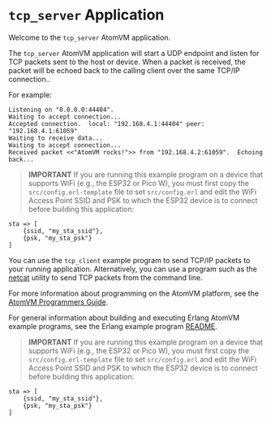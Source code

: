 <!---
  Copyright 2023 Fred Dushin <fred@dushin.net>

  SPDX-License-Identifier: Apache-2.0 OR LGPL-2.1-or-later
-->

# `tcp_server` Application

Welcome to the `tcp_server` AtomVM application.

The `tcp_server` AtomVM application will start a UDP endpoint and listen for TCP packets sent to the host or device.  When a packet is received, the packet will be echoed back to the calling client over the same TCP/IP connection..

For example:

    Listening on "0.0.0.0:44404".
    Waiting to accept connection...
    Accepted connection.  local: "192.168.4.1:44404" peer: "192.168.4.1:61059"
    Waiting to receive data...
    Waiting to accept connection...
    Received packet <<"AtomVM rocks!">> from "192.168.4.2:61059".  Echoing back...

> **IMPORTANT** If you are running this example program on a device that supports WiFi (e.g., the ESP32 or Pico W), you must first copy the `src/config.erl-template` file to set `src/config.erl` and edit the WiFi Access Point SSID and PSK to which the ESP32 device is to connect before building this application:

    sta => [
        {ssid, "my_sta_ssid"},
        {psk, "my_sta_psk"}
    ]

You can use the `tcp_client` example program to send TCP/IP packets to your running application.  Alternatively, you can use a program such as the [netcat](https://en.wikipedia.org/wiki/Netcat) utility to send TCP packets from the command line.

For more information about programming on the AtomVM platform, see the [AtomVM Programmers Guide](https://www.atomvm.net/doc/master/programmers-guide.html).

For general information about building and executing Erlang AtomVM example programs, see the Erlang example program [README](../README.md).

> **IMPORTANT** If you are running this example program on a device that supports WiFi (e.g., the ESP32 or Pico W), you must first copy the `src/config.erl-template` file to set `src/config.erl` and edit the WiFi Access Point SSID and PSK to which the ESP32 device is to connect before building this application:

    sta => [
        {ssid, "my_sta_ssid"},
        {psk, "my_sta_psk"}
    ]
